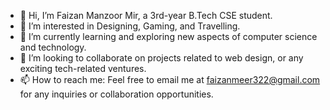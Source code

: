 - 👋 Hi, I’m Faizan Manzoor Mir, a 3rd-year B.Tech CSE student.
- 👀 I’m interested in Designing, Gaming, and Travelling.
- 🌱 I’m currently learning and exploring new aspects of computer science and technology.
- 💞️ I’m looking to collaborate on projects related to web design, or any exciting tech-related ventures.
- 📫 How to reach me: Feel free to email me at faizanmeer322@gmail.com for any inquiries or collaboration opportunities.

<!---
FaizanMir01/FaizanMir01 is a ✨ special ✨ repository because its `README.md` (this file) appears on your GitHub profile.
You can click the Preview link to take a look at your changes.
--->
